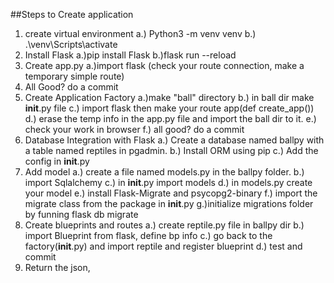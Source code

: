 ##Steps to Create application
1. create virtual environment
    a.) Python3 -m venv venv
    b.) .\venv\Scripts\activate
2. Install Flask
    a.)pip install Flask
    b.)flask run --reload
3. Create app.py
    a.)import flask (check your route connection, make a temporary simple route)
4. All Good? do a commit
5. Create Application Factory
    a.)make "ball" directory
    b.) in ball dir make __init__.py file
    c.) import flask then make your route app(def create_app())
    d.) erase the temp info in the app.py file and import the ball dir to it.
    e.) check your work in browser
    f.) all good? do a commit
6.  Database Integration with Flask
    a.) Create a database named ballpy with a table named reptiles in pgadmin.
    b.) Install ORM using pip
    c.) Add the config in __init__.py 
7.  Add model
    a.) create a file named models.py in the ballpy folder.
    b.) import Sqlalchemy
    c.) in __init__.py  import models
    d.) in models.py create your model
    e.) install Flask-Migrate and psycopg2-binary
    f.) import the migrate class from the package in __init__.py
    g.)initialize migrations folder by funning flask db migrate
8. Create blueprints and routes
    a.) create reptile.py file in ballpy dir
    b.) import Blueprint from flask, define bp info
    c.) go back to the factory(__init__.py) and import reptile and register blueprint
    d.) test and commit
9. Return the json,

